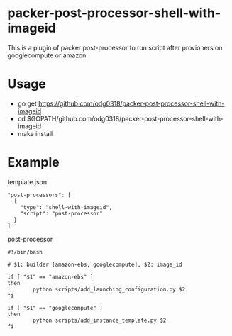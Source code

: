 # packer-post-processor-shell-with-imageid
This is a plugin of packer post-processor to run script after provioners on googlecompute or amazon.

Usage
=====
* go get https://github.com/odg0318/packer-post-processor-shell-with-imageid
* cd $GOPATH/github.com/odg0318/packer-post-processor-shell-with-imageid
* make install

Example
=======
template.json
```
"post-processors": [
  {
    "type": "shell-with-imageid",
    "script": "post-processor"
  }
]
```

post-processor
```
#!/bin/bash

# $1: builder [amazon-ebs, googlecompute], $2: image_id

if [ "$1" == "amazon-ebs" ]
then
        python scripts/add_launching_configuration.py $2
fi

if [ "$1" == "googlecompute" ]
then
        python scripts/add_instance_template.py $2
fi
```
